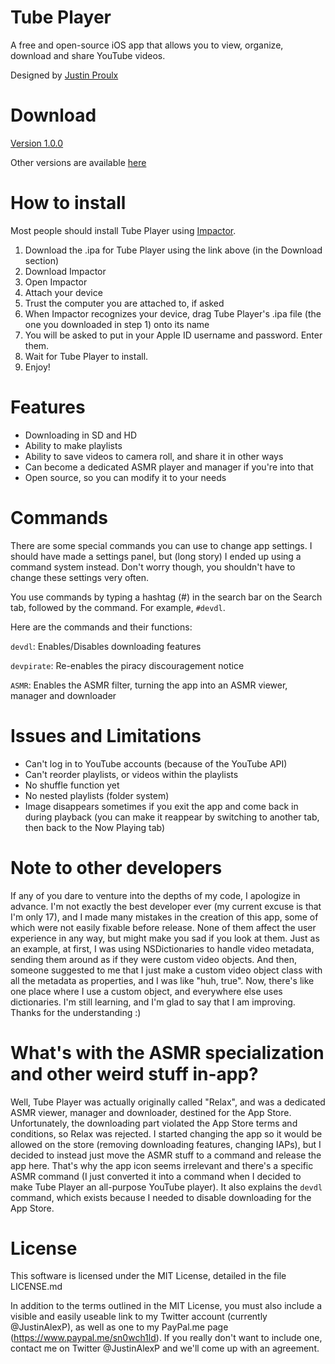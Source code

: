 # Tube Player
A free and open-source iOS app that allows you to view, organize, download and share YouTube videos.

Designed by [Justin Proulx](https://www.twitter.com/justinalexp)

# Download
[Version 1.0.0](https://github.com/Sn0wCh1ld/Tube-Player/releases/download/1.0.0/Tube.Player.1.0.0.ipa)

Other versions are available [here](https://github.com/Sn0wCh1ld/Tube-Player/releases)

# How to install
Most people should install Tube Player using [Impactor](http://www.cydiaimpactor.com).

1. Download the .ipa for Tube Player using the link above (in the Download section)
2. Download Impactor
3. Open Impactor
4. Attach your device
5. Trust the computer you are attached to, if asked
6. When Impactor recognizes your device, drag Tube Player's .ipa file (the one you downloaded in step 1) onto its name
7. You will be asked to put in your Apple ID username and password. Enter them.
8. Wait for Tube Player to install.
9. Enjoy!

# Features
- Downloading in SD and HD
- Ability to make playlists
- Ability to save videos to camera roll, and share it in other ways
- Can become a dedicated ASMR player and manager if you're into that
- Open source, so you can modify it to your needs

# Commands
There are some special commands you can use to change app settings. I should have made a settings panel, but (long story) I ended up using a command system instead. Don't worry though, you shouldn't have to change these settings very often.

You use commands by typing a hashtag (#) in the search bar on the Search tab, followed by the command. For example, `#devdl`.

Here are the commands and their functions:

`devdl`: Enables/Disables downloading features

`devpirate`: Re-enables the piracy discouragement notice

`ASMR`: Enables the ASMR filter, turning the app into an ASMR viewer, manager and downloader

# Issues and Limitations
- Can't log in to YouTube accounts (because of the YouTube API)
- Can't reorder playlists, or videos within the playlists
- No shuffle function yet
- No nested playlists (folder system)
- Image disappears sometimes if you exit the app and come back in during playback (you can make it reappear by switching to another tab, then back to the Now Playing tab)

# Note to other developers
If any of you dare to venture into the depths of my code, I apologize in advance. I'm not exactly the best developer ever (my current excuse is that I'm only 17), and I made many mistakes in the creation of this app, some of which were not easily fixable before release. None of them affect the user experience in any way, but might make you sad if you look at them. Just as an example, at first, I was using NSDictionaries to handle video metadata, sending them around as if they were custom video objects. And then, someone suggested to me that I just make a custom video object class with all the metadata as properties, and I was like "huh, true". Now, there's like one place where I use a custom object, and everywhere else uses dictionaries. I'm still learning, and I'm glad to say that I am improving. Thanks for the understanding :)

# What's with the ASMR specialization and other weird stuff in-app?
Well, Tube Player was actually originally called "Relax", and was a dedicated ASMR viewer, manager and downloader, destined for the App Store. Unfortunately, the downloading part violated the App Store terms and conditions, so Relax was rejected. I started changing the app so it would be allowed on the store (removing downloading features, changing IAPs), but I decided to instead just move the ASMR stuff to a command and release the app here. That's why the app icon seems irrelevant and there's a specific ASMR command (I just converted it into a command when I decided to make Tube Player an all-purpose YouTube player). It also explains the `devdl` command, which exists because I needed to disable downloading for the App Store.

# License
This software is licensed under the MIT License, detailed in the file LICENSE.md

In addition to the terms outlined in the MIT License, you must also include a visible and easily useable link to my Twitter account (currently @JustinAlexP), as well as one to my PayPal.me page (https://www.paypal.me/sn0wch1ld). If you really don't want to include one, contact me on Twitter @JustinAlexP and we'll come up with an agreement.
